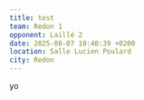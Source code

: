 ```yaml
---
title: test
team: Redon 1
opponent: Laillé 2
date: 2025-08-07 10:40:39 +0200
location: Salle Lucien Poulard
city: Redon
---
```

yo
